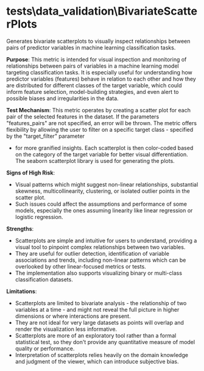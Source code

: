 # tests\data_validation\BivariateScatterPlots

Generates bivariate scatterplots to visually inspect relationships between pairs of predictor variables in machine
learning classification tasks.

**Purpose**: This metric is intended for visual inspection and monitoring of relationships between pairs of
variables in a machine learning model targeting classification tasks. It is especially useful for understanding how
predictor variables (features) behave in relation to each other and how they are distributed for different classes
of the target variable, which could inform feature selection, model-building strategies, and even alert to possible
biases and irregularities in the data.

**Test Mechanism**: This metric operates by creating a scatter plot for each pair of the selected features in the
dataset. If the parameters "features_pairs" are not specified, an error will be thrown. The metric offers
flexibility by allowing the user to filter on a specific target class - specified by the "target_filter" parameter
- for more granified insights. Each scatterplot is then color-coded based on the category of the target variable
for better visual differentiation. The seaborn scatterplot library is used for generating the plots.

**Signs of High Risk**:
- Visual patterns which might suggest non-linear relationships, substantial skewness, multicollinearity,
clustering, or isolated outlier points in the scatter plot.
- Such issues could affect the assumptions and performance of some models, especially the ones assuming linearity
like linear regression or logistic regression.

**Strengths**:
- Scatterplots are simple and intuitive for users to understand, providing a visual tool to pinpoint complex
relationships between two variables.
- They are useful for outlier detection, identification of variable associations and trends, including non-linear
patterns which can be overlooked by other linear-focused metrics or tests.
- The implementation also supports visualizing binary or multi-class classification datasets.

**Limitations**:
- Scatterplots are limited to bivariate analysis - the relationship of two variables at a time - and might not
reveal the full picture in higher dimensions or where interactions are present.
- They are not ideal for very large datasets as points will overlap and render the visualization less informative.
- Scatterplots are more of an exploratory tool rather than a formal statistical test, so they don't provide any
quantitative measure of model quality or performance.
- Interpretation of scatterplots relies heavily on the domain knowledge and judgment of the viewer, which can
introduce subjective bias.